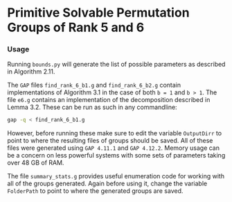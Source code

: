 # Primitive Solvable Permutation Groups of Rank 5 and 6

### Usage

Running `bounds.py` will generate the list of possible parameters as described in Algorithm 2.11.

The `GAP` files `find_rank_6_b1.g` and `find_rank_6_b2.g` contain implementations of Algorithm 3.1 in the case of both `b = 1` and `b > 1`. The file `e6.g` contains an implementation of the decomposition described in Lemma 3.2. These can be run as such in any commandline:
``` sh
gap -q < find_rank_6_b1.g
```
However, before running these make sure to edit the variable `OutputDirr` to point to where the resulting files of groups should be saved. All of these files were generated using `GAP 4.11.1` and `GAP 4.12.2`. Memory usage can be a concern on less powerful systems with some sets of parameters taking over 48 GB of RAM.

The file `summary_stats.g` provides useful enumeration code for working with all of the groups generated. Again before using it, change the variable `FolderPath` to point to where the generated groups are saved.
